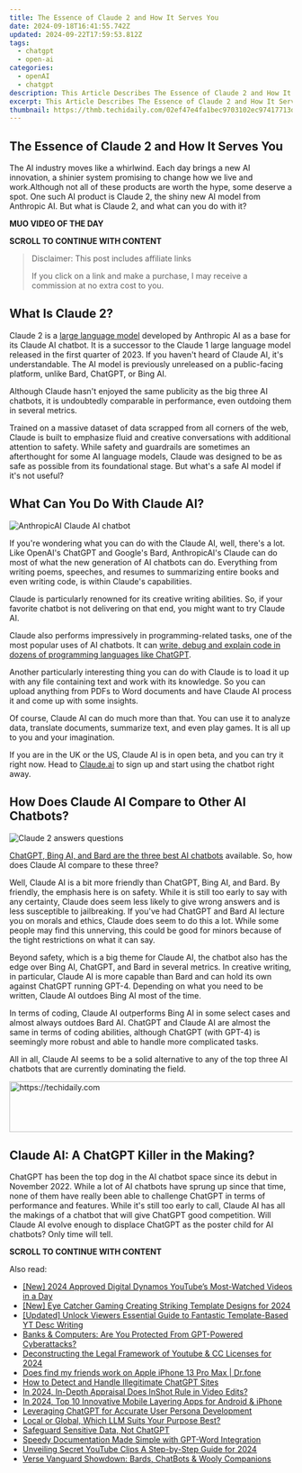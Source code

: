```yaml
---
title: The Essence of Claude 2 and How It Serves You
date: 2024-09-18T16:41:55.742Z
updated: 2024-09-22T17:59:53.812Z
tags:
  - chatgpt
  - open-ai
categories:
  - openAI
  - chatgpt
description: This Article Describes The Essence of Claude 2 and How It Serves You
excerpt: This Article Describes The Essence of Claude 2 and How It Serves You
thumbnail: https://thmb.techidaily.com/02ef47e4fa1bec9703102ec97417713d4516fad507615fc36a561cee9ad50600.png
---
```


## The Essence of Claude 2 and How It Serves You

The AI industry moves like a whirlwind. Each day brings a new AI innovation, a shinier system promising to change how we live and work.Although not all of these products are worth the hype, some deserve a spot. One such AI product is Claude 2, the shiny new AI model from Anthropic AI. But what is Claude 2, and what can you do with it?

**MUO VIDEO OF THE DAY**

**SCROLL TO CONTINUE WITH CONTENT**

>  Disclaimer: This post includes affiliate links
>
>  If you click on a link and make a purchase, I may receive a commission at no extra cost to you.
>

## What Is Claude 2?

 Claude 2 is a [large language model](https://www.makeuseof.com/what-are-large-langauge-models-how-do-they-work/) developed by Anthropic AI as a base for its Claude AI chatbot. It is a successor to the Claude 1 large language model released in the first quarter of 2023\. If you haven't heard of Claude AI, it's understandable. The AI model is previously unreleased on a public-facing platform, unlike Bard, ChatGPT, or Bing AI.

 Although Claude hasn't enjoyed the same publicity as the big three AI chatbots, it is undoubtedly comparable in performance, even outdoing them in several metrics.

 Trained on a massive dataset of data scrapped from all corners of the web, Claude is built to emphasize fluid and creative conversations with additional attention to safety. While safety and guardrails are sometimes an afterthought for some AI language models, Claude was designed to be as safe as possible from its foundational stage. But what's a safe AI model if it's not useful?

## What Can You Do With Claude AI?

![AnthropicAI Claude AI chatbot](https://static1.makeuseofimages.com/wordpress/wp-content/uploads/2023/07/anthropicai-claude-ai-chatbot.jpg)

 If you're wondering what you can do with the Claude AI, well, there's a lot. Like OpenAI's ChatGPT and Google's Bard, AnthropicAI's Claude can do most of what the new generation of AI chatbots can do. Everything from writing poems, speeches, and resumes to summarizing entire books and even writing code, is within Claude's capabilities.

 Claude is particularly renowned for its creative writing abilities. So, if your favorite chatbot is not delivering on that end, you might want to try Claude AI.

 Claude also performs impressively in programming-related tasks, one of the most popular uses of AI chatbots. It can [write, debug and explain code in dozens of programming languages like ChatGPT](https://www.makeuseof.com/chatgpt-programming-practical-uses/).

 Another particularly interesting thing you can do with Claude is to load it up with any file containing text and work with its knowledge. So you can upload anything from PDFs to Word documents and have Claude AI process it and come up with some insights.

 Of course, Claude AI can do much more than that. You can use it to analyze data, translate documents, summarize text, and even play games. It is all up to you and your imagination.

 If you are in the UK or the US, Claude AI is in open beta, and you can try it right now. Head to [Claude.ai](https://claude.ai) to sign up and start using the chatbot right away.

## How Does Claude AI Compare to Other AI Chatbots?

![Claude 2 answers questions](https://static1.makeuseofimages.com/wordpress/wp-content/uploads/2023/07/claude-2-answers-questions.jpg)

[ChatGPT, Bing AI, and Bard are the three best AI chatbots](https://www.makeuseof.com/chatgpt-vs-bing-ai-vs-google-bard/) available. So, how does Claude AI compare to these three?

 Well, Claude AI is a bit more friendly than ChatGPT, Bing AI, and Bard. By friendly, the emphasis here is on safety. While it is still too early to say with any certainty, Claude does seem less likely to give wrong answers and is less susceptible to jailbreaking. If you've had ChatGPT and Bard AI lecture you on morals and ethics, Claude does seem to do this a lot. While some people may find this unnerving, this could be good for minors because of the tight restrictions on what it can say.

 Beyond safety, which is a big theme for Claude AI, the chatbot also has the edge over Bing AI, ChatGPT, and Bard in several metrics. In creative writing, in particular, Claude AI is more capable than Bard and can hold its own against ChatGPT running GPT-4\. Depending on what you need to be written, Claude AI outdoes Bing AI most of the time.

 In terms of coding, Claude AI outperforms Bing AI in some select cases and almost always outdoes Bard AI. ChatGPT and Claude AI are almost the same in terms of coding abilities, although ChatGPT (with GPT-4) is seemingly more robust and able to handle more complicated tasks.

 All in all, Claude AI seems to be a solid alternative to any of the top three AI chatbots that are currently dominating the field.

<!-- affiliate ads begin -->
<a href="https://appsumo.8odi.net/c/5597632/2144281/7443" target="_top" id="2144281">
  <img src="//a.impactradius-go.com/display-ad/7443-2144281" border="0" alt="https://techidaily.com" width="728" height="90"/>
</a>
<img height="0" width="0" src="https://appsumo.8odi.net/i/5597632/2144281/7443" style="position:absolute;visibility:hidden;" border="0" />
<!-- affiliate ads end -->

## Claude AI: A ChatGPT Killer in the Making?

 ChatGPT has been the top dog in the AI chatbot space since its debut in November 2022\. While a lot of AI chatbots have sprung up since that time, none of them have really been able to challenge ChatGPT in terms of performance and features. While it's still too early to call, Claude AI has all the makings of a chatbot that will give ChatGPT good competition. Will Claude AI evolve enough to displace ChatGPT as the poster child for AI chatbots? Only time will tell.

**SCROLL TO CONTINUE WITH CONTENT**

<ins class="adsbygoogle"
     style="display:block"
     data-ad-format="autorelaxed"
     data-ad-client="ca-pub-7571918770474297"
     data-ad-slot="1223367746"></ins>

<ins class="adsbygoogle"
     style="display:block"
     data-ad-client="ca-pub-7571918770474297"
     data-ad-slot="8358498916"
     data-ad-format="auto"
     data-full-width-responsive="true"></ins>

<span class="atpl-alsoreadstyle">Also read:</span>
<div><ul>
<li><a href="https://youtube-web.techidaily.com/024-approved-digital-dynamos-youtubes-most-watched-videos-in-a-day/"><u>[New] 2024 Approved Digital Dynamos YouTube’s Most-Watched Videos in a Day</u></a></li>
<li><a href="https://facebook-record-videos.techidaily.com/new-eye-catcher-gaming-creating-striking-template-designs-for-2024/"><u>[New] Eye Catcher Gaming Creating Striking Template Designs for 2024</u></a></li>
<li><a href="https://facebook-record-videos.techidaily.com/updated-unlock-viewers-essential-guide-to-fantastic-template-based-yt-desc-writing/"><u>[Updated] Unlock Viewers Essential Guide to Fantastic Template-Based YT Desc Writing</u></a></li>
<li><a href="https://tech-savvy.techidaily.com/banks-and-computers-are-you-protected-from-gpt-powered-cyberattacks/"><u>Banks & Computers: Are You Protected From GPT-Powered Cyberattacks?</u></a></li>
<li><a href="https://youtube-videos.techidaily.com/deconstructing-the-legal-framework-of-youtube-and-cc-licenses-for-2024/"><u>Deconstructing the Legal Framework of Youtube & CC Licenses for 2024</u></a></li>
<li><a href="https://location-social.techidaily.com/does-find-my-friends-work-on-apple-iphone-13-pro-max-drfone-by-drfone-virtual-ios/"><u>Does find my friends work on Apple iPhone 13 Pro Max | Dr.fone</u></a></li>
<li><a href="https://tech-savvy.techidaily.com/how-to-detect-and-handle-illegitimate-chatgpt-sites/"><u>How to Detect and Handle Illegitimate ChatGPT Sites</u></a></li>
<li><a href="https://some-techniques.techidaily.com/in-2024-in-depth-appraisal-does-inshot-rule-in-video-edits/"><u>In 2024, In-Depth Appraisal Does InShot Rule in Video Edits?</u></a></li>
<li><a href="https://some-guidance.techidaily.com/in-2024-top-10-innovative-mobile-layering-apps-for-android-and-iphone/"><u>In 2024, Top 10 Innovative Mobile Layering Apps for Android & iPhone</u></a></li>
<li><a href="https://tech-savvy.techidaily.com/leveraging-chatgpt-for-accurate-user-persona-development/"><u>Leveraging ChatGPT for Accurate User Persona Development</u></a></li>
<li><a href="https://tech-savvy.techidaily.com/local-or-global-which-llm-suits-your-purpose-best/"><u>Local or Global, Which LLM Suits Your Purpose Best?</u></a></li>
<li><a href="https://tech-savvy.techidaily.com/safeguard-sensitive-data-not-chatgpt/"><u>Safeguard Sensitive Data, Not ChatGPT</u></a></li>
<li><a href="https://tech-savvy.techidaily.com/speedy-documentation-made-simple-with-gpt-word-integration/"><u>Speedy Documentation Made Simple with GPT-Word Integration</u></a></li>
<li><a href="https://youtube-data.techidaily.com/ling-secret-youtube-clips-a-step-by-step-guide-for-2024/"><u>Unveiling Secret YouTube Clips A Step-by-Step Guide for 2024</u></a></li>
<li><a href="https://tech-savvy.techidaily.com/verse-vanguard-showdown-bards-chatbots-and-wooly-companions/"><u>Verse Vanguard Showdown: Bards, ChatBots & Wooly Companions</u></a></li>
</ul></div>

